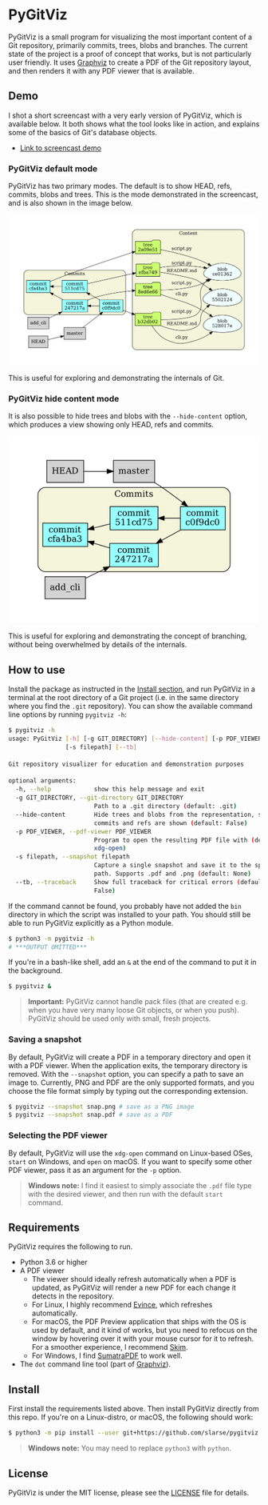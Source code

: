 # PyGitViz
PyGitViz is a small program for visualizing the most important content of a Git
repository, primarily commits, trees, blobs and branches. The current state of
the project is a proof of concept that works, but is not particularly user
friendly. It uses [Graphviz](https://graphviz.org/) to create a PDF of the Git
repository layout, and then renders it with any PDF viewer that is available.

## Demo
I shot a short screencast with a very early version of PyGitViz, which is
available below. It both shows what the tool looks like in action, and explains
some of the basics of Git's database objects.

* [Link to screencast demo](https://www.youtube.com/watch?v=_rLuz9gzDVQ)

### PyGitViz default mode
PyGitViz has two primary modes. The default is to show HEAD, refs, commits,
blobs and trees. This is the mode demonstrated in the screencast, and is also
shown in the image below.

![PyGitViz default mode](images/default_mode.png)

This is useful for exploring and demonstrating the internals of Git.

### PyGitViz hide content mode
It is also possible to hide trees and blobs with the `--hide-content` option,
which produces a view showing only HEAD, refs and commits.

![PyGitViz hide-content mode](images/hide_content.png)

This is useful for exploring and demonstrating the concept of branching,
without being overwhelmed by details of the internals.

## How to use
Install the package as instructed in the [Install section](#install), and run
PyGitViz in a terminal at the root directory of a Git project (i.e. in the same
directory where you find the `.git` repository). You can show the available
command line options by running `pygitviz -h`:

```bash
$ pygitviz -h
usage: PyGitViz [-h] [-g GIT_DIRECTORY] [--hide-content] [-p PDF_VIEWER]
                [-s filepath] [--tb]

Git repository visualizer for education and demonstration purposes

optional arguments:
  -h, --help            show this help message and exit
  -g GIT_DIRECTORY, --git-directory GIT_DIRECTORY
                        Path to a .git directory (default: .git)
  --hide-content        Hide trees and blobs from the representation, so only
                        commits and refs are shown (default: False)
  -p PDF_VIEWER, --pdf-viewer PDF_VIEWER
                        Program to open the resulting PDF file with (default:
                        xdg-open)
  -s filepath, --snapshot filepath
                        Capture a single snapshot and save it to the specified
                        path. Supports .pdf and .png (default: None)
  --tb, --traceback     Show full traceback for critical errors (default:
                        False)
```

If the command cannot be found, you probably have not added the `bin` directory
in which the script was installed to your path.  You should still be able to
run PyGitViz explicitly as a Python module.

```bash
$ python3 -m pygitviz -h
# ***OUTPUT OMITTED***
```

If you're in a bash-like shell, add an `&` at the end of the command to put it
in the background.

```bash
$ pygitviz &
```
> **Important:** PyGitViz cannot handle pack files (that are created e.g. when
> you have very many loose Git objects, or when you push). PyGitViz should
> be used only with small, fresh projects.

### Saving a snapshot
By default, PyGitViz will create a PDF in a temporary directory and open it
with a PDF viewer. When the application exits, the temporary directory is
removed. With the `--snapshot` option, you can specify a path to save an image
to. Currently, PNG and PDF are the only supported formats, and you choose
the file format simply by typing out the corresponding extension.

```bash
$ pygitviz --snapshot snap.png # save as a PNG image
$ pygitviz --snapshot snap.pdf # save as a PDF
```

### Selecting the PDF viewer
By default, PyGitViz will use the `xdg-open` command on Linux-based OSes,
`start` on Windows, and `open` on macOS. If you want to specify some other PDF
viewer, pass it as an argument for the `-p` option.

> **Windows note:** I find it easiest to simply associate the `.pdf` file type
> with the desired viewer, and then run with the default `start` command.

## Requirements
PyGitViz requires the following to run.

* Python 3.6 or higher
* A PDF viewer
    - The viewer should ideally refresh automatically when a PDF is updated, as
      PyGitViz will render a new PDF for each change it detects in the
      repository.
    - For Linux, I highly recommend
      [Evince](https://wiki.gnome.org/Apps/Evince), which refreshes
      automatically.
    - For macOS, the PDF Preview application that ships with the OS is used by
      default, and it kind of works, but you need to refocus on the window by
      hovering over it with your mouse cursor for it to refresh. For a smoother
      experience, I recommend [Skim](https://skim-app.sourceforge.io/).
    - For Windows, I find
      [SumatraPDF](https://github.com/sumatrapdfreader/sumatrapdf) to work
      well.
* The `dot` command line tool (part of [Graphviz](https://graphviz.org/)).

## Install
First install the requirements listed above. Then install PyGitViz directly
from this repo. If you're on a Linux-distro, or macOS, the following should
work:

```bash
$ python3 -m pip install --user git+https://github.com/slarse/pygitviz.git
```

> **Windows note:** You may need to replace `python3` with `python`.

## License
PyGitViz is under the MIT license, please see the [LICENSE](LICENSE) file for
details.
